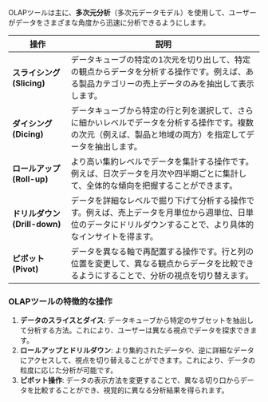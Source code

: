 OLAPツールは主に、**多次元分析**（多次元データモデル）を使用して、ユーザーがデータをさまざまな角度から迅速に分析できるようにします。


| **操作**               | **説明**                                                                                                                                                               |
|------------------------|----------------------------------------------------------------------------------------------------------------------------------------------------------------------|
| **スライシング (Slicing)**  | データキューブの特定の1次元を切り出して、特定の観点からデータを分析する操作です。例えば、ある製品カテゴリーの売上データのみを抽出して表示します。                                      |
| **ダイシング (Dicing)**     | データキューブから特定の行と列を選択して、さらに細かいレベルでデータを分析する操作です。複数の次元（例えば、製品と地域の両方）を指定してデータを抽出します。                              |
| **ロールアップ (Roll-up)**  | より高い集約レベルでデータを集計する操作です。例えば、日次データを月次や四半期ごとに集計して、全体的な傾向を把握することができます。                                              |
| **ドリルダウン (Drill-down)**| データを詳細なレベルで掘り下げて分析する操作です。例えば、売上データを月単位から週単位、日単位のデータにドリルダウンすることで、より具体的なインサイトを得ます。                              |
| **ピボット (Pivot)**       | データを異なる軸で再配置する操作です。行と列の位置を変更して、異なる観点からデータを比較できるようにすることで、分析の視点を切り替えます。                                            |


### OLAPツールの特徴的な操作
1. **データのスライスとダイス**: データキューブから特定のサブセットを抽出して分析する方法。これにより、ユーザーは異なる視点でデータを探求できます。
2. **ロールアップとドリルダウン**: より集約されたデータや、逆に詳細なデータにアクセスして、視点を切り替えることができます。これにより、データの粒度に応じた分析が可能です。
3. **ピボット操作**: データの表示方法を変更することで、異なる切り口からデータを比較することができ、視覚的に異なる分析結果を得られます。

